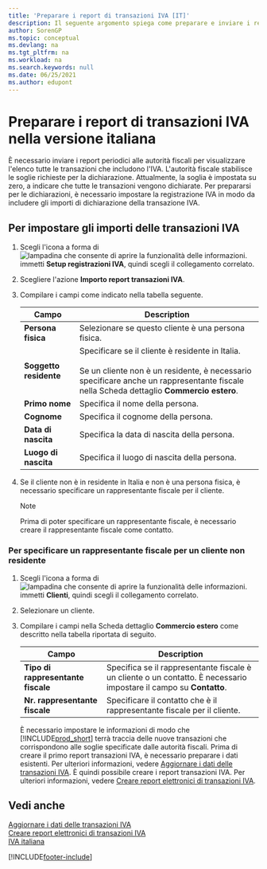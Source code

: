 ```yaml
---
title: 'Preparare i report di transazioni IVA [IT]'
description: Il seguente argomento spiega come preparare e inviare i report periodici delle transazioni IVA alle autorità fiscali.
author: SorenGP
ms.topic: conceptual
ms.devlang: na
ms.tgt_pltfrm: na
ms.workload: na
ms.search.keywords: null
ms.date: 06/25/2021
ms.author: edupont
---
```

# <a name="prepare-for-vat-transactions-reports-in-the-italian-version"></a>Preparare i report di transazioni IVA nella versione italiana
È necessario inviare i report periodici alle autorità fiscali per visualizzare l'elenco tutte le transazioni che includono l'IVA. L'autorità fiscale stabilisce le soglie richieste per la dichiarazione. Attualmente, la soglia è impostata su zero, a indicare che tutte le transazioni vengono dichiarate. Per prepararsi per le dichiarazioni, è necessario impostare la registrazione IVA in modo da includere gli importi di dichiarazione della transazione IVA.  

## <a name="to-set-up-vat-transaction-amounts"></a>Per impostare gli importi delle transazioni IVA

1.  Scegli l'icona a forma di ![lampadina che consente di aprire la funzionalità delle informazioni.](../../media/ui-search/search_small.png "Informazioni sull'operazione che si desidera eseguire") immetti **Setup registrazioni IVA**, quindi scegli il collegamento correlato.  
2.  Scegliere l'azione **Importo report transazioni IVA**.  
3.  Compilare i campi come indicato nella tabella seguente.  

    |Campo|Description|  
    |------------------------------------|---------------------------------------|  
    |**Persona fisica**|Selezionare se questo cliente è una persona fisica.|  
    |**Soggetto residente**|Specificare se il cliente è residente in Italia.<br /><br /> Se un cliente non è un residente, è necessario specificare anche un rappresentante fiscale nella Scheda dettaglio **Commercio estero**.|  
    |**Primo nome**|Specifica il nome della persona.|  
    |**Cognome**|Specifica il cognome della persona.|  
    |**Data di nascita**|Specifica la data di nascita della persona.|  
    |**Luogo di nascita**|Specifica il luogo di nascita della persona.|  

3.  Se il cliente non è in residente in Italia e non è una persona fisica, è necessario specificare un rappresentante fiscale per il cliente.  

    > [!NOTE]  
    >  Prima di poter specificare un rappresentante fiscale, è necessario creare il rappresentante fiscale come contatto.  

### <a name="to-specify-a-tax-representative-for-a-non-resident-customer"></a>Per specificare un rappresentante fiscale per un cliente non residente

1.  Scegli l'icona a forma di ![lampadina che consente di aprire la funzionalità delle informazioni.](../../media/ui-search/search_small.png "Informazioni sull'operazione che si desidera eseguire") immetti **Clienti**, quindi scegli il collegamento correlato.  
2. Selezionare un cliente.
2.  Compilare i campi nella Scheda dettaglio **Commercio estero** come descritto nella tabella riportata di seguito.  

    |Campo|Description|  
    |---------------------------------|---------------------------------------|  
    |**Tipo di rappresentante fiscale**|Specifica se il rappresentante fiscale è un cliente o un contatto. È necessario impostare il campo su **Contatto**.|  
    |**Nr. rappresentante fiscale**|Specificare il contatto che è il rappresentante fiscale per il cliente.|  

    È necessario impostare le informazioni di modo che [!INCLUDE[prod_short](../../includes/prod_short.md)] terrà traccia delle nuove transazioni che corrispondono alle soglie specificate dalle autorità fiscali. Prima di creare il primo report transazioni IVA, è necessario preparare i dati esistenti. Per ulteriori informazioni, vedere [Aggiornare i dati delle transazioni IVA](how-to-update-vat-transactions-data.md). È quindi possibile creare i report transazioni IVA. Per ulteriori informazioni, vedere [Creare report elettronici di transazioni IVA](how-to-create-electronic-vat-transactions-reports.md).

## <a name="see-also"></a>Vedi anche
 [Aggiornare i dati delle transazioni IVA](how-to-update-vat-transactions-data.md)   
 [Creare report elettronici di transazioni IVA](how-to-create-electronic-vat-transactions-reports.md)   
 [IVA italiana](italian-vat.md)


[!INCLUDE[footer-include](../../includes/footer-banner.md)]
